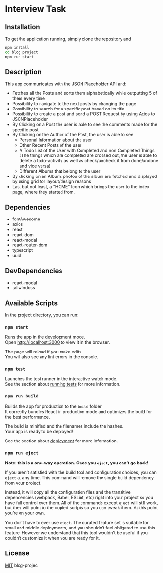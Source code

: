# Interview Task

## Installation

To get the application running, simply clone the repository and

```bash
npm install
cd blog project
npm run start
```

## Description

This app communicates with the JSON Placeholder API and:

- Fetches all the Posts and sorts them alphabetically while outputting 5 of them every time
- Possibility to navigate to the next posts by changing the page
- Possibility to search for a specific post based on its title
- Possibility to create a post and send a POST Request by using Axios to JSONPlaceholder
- By Clicking on a Post the user is able to see the comments made for the specific post
- By Clicking on the Author of the Post, the user is able to see
  - Personal Information about the user
  - Other Recent Posts of the user
  - A Todo List of the User with Completed and non Completed Things (The things which are completed are crossed out, the user is able to delete a todo-activity as well as check/uncheck it from done/undone and vice versa)
  - Different Albums that belong to the user
- By clicking on an Album, photos of the album are fetched and displayed by using grid for layout/design reasons
- Last but not least, a "HOME" Icon which brings the user to the index page, where they started from.

## Dependencies

- fontAwesome
- axios
- react
- react-dom
- react-modal
- react-router-dom
- typescript
- uuid

## DevDependencies

- react-modal
- tailwindcss

## Available Scripts

In the project directory, you can run:

### `npm start`

Runs the app in the development mode.\
Open [http://localhost:3000](http://localhost:3000) to view it in the browser.

The page will reload if you make edits.\
You will also see any lint errors in the console.

### `npm test`

Launches the test runner in the interactive watch mode.\
See the section about [running tests](https://facebook.github.io/create-react-app/docs/running-tests) for more information.

### `npm run build`

Builds the app for production to the `build` folder.\
It correctly bundles React in production mode and optimizes the build for the best performance.

The build is minified and the filenames include the hashes.\
Your app is ready to be deployed!

See the section about [deployment](https://facebook.github.io/create-react-app/docs/deployment) for more information.

### `npm run eject`

**Note: this is a one-way operation. Once you `eject`, you can’t go back!**

If you aren’t satisfied with the build tool and configuration choices, you can `eject` at any time. This command will remove the single build dependency from your project.

Instead, it will copy all the configuration files and the transitive dependencies (webpack, Babel, ESLint, etc) right into your project so you have full control over them. All of the commands except `eject` will still work, but they will point to the copied scripts so you can tweak them. At this point you’re on your own.

You don’t have to ever use `eject`. The curated feature set is suitable for small and middle deployments, and you shouldn’t feel obligated to use this feature. However we understand that this tool wouldn’t be useful if you couldn’t customize it when you are ready for it.

## License

[MIT](https://choosealicense.com/licenses/mit/) blog-projec
